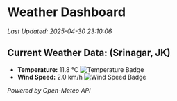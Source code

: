
# Weather Dashboard

_Last Updated: 2025-04-30 23:10:06_

## Current Weather Data: (Srinagar, JK)
- **Temperature:** 11.8 °C ![Temperature Badge](https://img.shields.io/badge/Temperature-Low%20Temp-blue)
- **Wind Speed:** 2.0 km/h ![Wind Speed Badge](https://img.shields.io/badge/Wind%20Speed-Light%20Wind-blue)

*Powered by Open-Meteo API*
